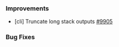 ### Improvements

- [cli] Truncate long stack outputs
  [#9905](https://github.com/pulumi/pulumi/issues/9905)

### Bug Fixes
